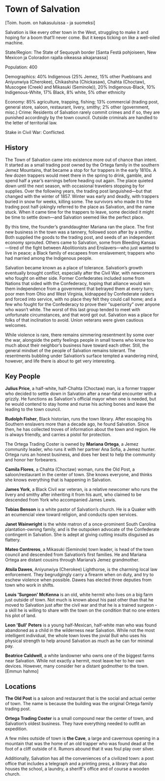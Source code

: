 # Town of Salvation

[Toim. huom. on hakasuluissa - ja suomeksi]

Salvation is like every other town in the West, struggling to make it and hoping for a boom that’ll never come. But it keeps ticking on like a well-oiled machine.

State/Region: The State of Sequoyah border
[Santa Festä pohjoiseen, New Mexicon ja Coloradon rajalla oikeassa aikajanassa]

Population: 400

Demographics: 40% Indigenous (25% Jemez, 15% other Puebloans and Aniyunwiya (Cherokee), Chikashsha (Chickasaw), Chahta (Choctaw), Muscogee (Creek) and Mikasuki (Seminole)), 20% Indigenous-Black, 10% Indigenous-White, 17% Black, 8% white, 5% other ethnicity

Economy: 85% agriculture, trapping, fishing; 13% commercial (trading post, general store, saloon, restaurant, livery, smithy; 2% other (government, misc.) Crime: Residents of Salvation rarely commit crimes and if so, they are punished accordingly by the town council. Outside criminals are handled to the letter of territorial law.

Stake in Civil War: Conflicted.

## History

The Town of Salvation came into existence more out of chance than intent. It started as a small trading post owned by the Ortega family in the southern Jemez Mountains, that became a stop for fur trappers in the early 1810s. A few dozen trappers would meet there in the spring to drink, gamble, and spend half a year’s earnings before heading out again. The place quieted down until the next season, with occasional travelers stopping by for supplies. Over the following years, the trading post languished—but that changed with the winter of 1857. Winter was early and deadly, with trappers buried in snow for weeks, killing some. The survivors who made it to the trading post half-jokingly referred to the place as Salvation, and the name stuck. When it came time for the trappers to leave, some decided it might be time to settle down—and Salvation seemed like the perfect place. 

By this time, the founder’s granddaughter Mariana ran the place. The first new business in the town was a tannery, followed soon after by a smithy. Both supplied the goods to the trading post, and seeds of an independent economy sprouted. Others came to Salvation, some from Bleeding Kansas—tired of the fight between Abolitionists and Enslavers—who just wanted to live in peace; a Black family of escapees from enslavement; trappers who had married among the Indigenous people.

Salvation became known as a place of tolerance. Salvation’s growth eventually brought conflict, especially after the Civil War, with newcomers who fought on either side. Former Confederates included some from Nations that sided with the Confederacy, hoping that alliance would win them independence from a government that betrayed them at every turn; poor men from Ohio and West Virginia, kidnapped by Confederate raiders and forced into service, with no place they felt they could call home; and a few who fought for the Confederacy to prove their “superiority” over anyone who wasn’t white. The worst of this last group tended to meet with unfortunate circumstances, and that word got out. Salvation was a place for folks of that inclination to avoid. Union veterans were given cautious welcomes.

While violence is rare, there remains simmering resentment by some over the war, alongside the petty feelings people in small towns who know too much about their neighbor’s business have toward each other. Still, the general mindset of the people of Salvation remains tolerant. The resentments bubbling under Salvation’s surface tempted a wandering mind, however, and life there is about to get very interesting.

## Key People

**Julius Price**, a half-white, half-Chahta (Choctaw) man, is a former trapper who decided to settle down in Salvation after a near-fatal encounter with a grizzly. He functions as Salvation's official mayor when one is needed, but he would contend to stay home and nurse his aching bones and leave the leading to the town council.

**Rudolph Fisher**, Black historian, runs the town library. After escaping his Southern enslavers more than a decade ago, he found Salvation. Since then, he has collected troves of information about the town and region. He is always friendly, and carries a pistol for protection.

The Ortega Trading Coster is owned by **Mariana Ortega**, a Jemez community leader, who runs it with her partner Ana Sofia, a Jemez hunter. Ortega runs an honest business, and does her best to help the community and honor her forbearers.

**Camila Flores**, a Chahta (Choctaw) woman, runs the Old Post, a saloon/restaurant in the center of town. She knows everyone, and thinks she knows everything that is happening in Salvation.

**James York**, a Black Civil war veteran, is a relative newcomer who runs the livery and smithy after inheriting it from his aunt, who claimed to be descended from York who accompanied James Lewis.

**Tobias Benson** is a white pastor of Salvation’s church. He is a Quaker with an ecumencial view toward religion, and conducts open services.

**Janet Wainwright** is the white matron of a once-prominent South Carolina plantation-owning family, and is the outspoken advocate of the Confederate contingent in Salvation. She is adept at giving cutting insults disguised as flattery.

**Mateo Contreros**, a Mikasuki (Seminole) town leader, is head of the town council and descended from Salvation’s first families. He and Mariana Ortega are distant cousins through Mariana’s Jemez grandmother.

**Atsila Dawes**, Aniyunwiya (Cherokee) Lighthorse, is the charming local law enforcement. They begrudgingly carry a firearm when on duty, and try to eschew violence when possible. Dawes has elected three deputies from town who work in shifts.

**Louis 'Surgeon' McKenna** is an old, white hermit who lives on a big farm just outside of town. Not much is known about his past other than that he moved to Salvation just after the civil war and that he is a trained surgeon - a skill he is willing to share with the town on the condition that no one enters his plot of land.

**Leon 'Bull' Peters** is a young half-Mexican, half-white man who was found abandoned as a child in the wilderness near Salvation. While not the most intelligent individual, the whole town loves the jovial Bull who uses his physical strength to help around Salvation as much as he can for minimal pay.

**Beatrice Caldwell**, a white landowner who owns one of the biggest farms near Salvation. While not exactly a hermit, most leave her to her own devices. However, many consider her a distant godmother to the town.
[Emmun hahmo]

## Locations

**The Old Post** is a saloon and restaurant that is the social and actual center of town. The name is because the building was the original Ortega family trading post.

**Ortega Trading Coster** is a small compound near the center of town, and Salvation’s oldest business. They have everything needed to outfit an expedition.

A few miles outside of town is **the Cave**, a large and cavernous opening in a mountain that was the home of an old trapper who was found dead at the foot of a cliff outside of it. Rumors abound that it was foul play over silver.

Additionally, Salvation has all the conveniences of a civilized town: a post office that includes a telegraph and a printing press, a library that also houses the school, a laundry, a sheriff's office and of course a wooden church.